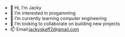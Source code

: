 - 👋 Hi, I’m Jacky
- 👀 I’m interested in progamming
- 🌱 I’m currently learning computer engineering 
- 💞️ I’m looking to collaborate on building new projects
- 📫 Email:jackyskaff2@gmail.com

<!---
Jacky-21/Jacky-21 is a ✨ special ✨ repository because its `README.md` (this file) appears on your GitHub profile.
You can click the Preview link to take a look at your changes.
--->
